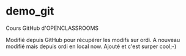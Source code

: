 ﻿demo_git
========
Cours GitHub d'OPENCLASSROOMS

Modifié depuis GitHub pour récupérer les modifs sur ordi.
A nouveau modifié mais depuis ordi en local now.
Ajouté et c'est surper cool;-)
